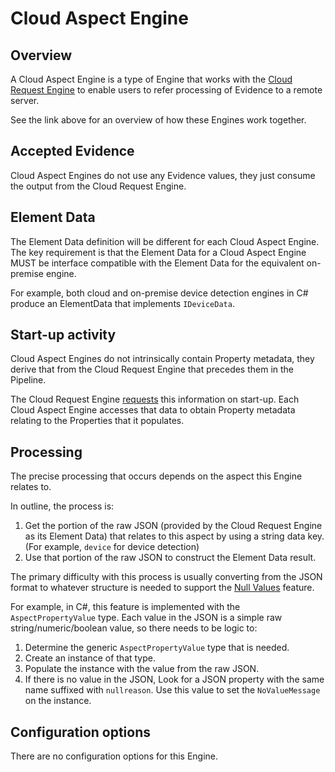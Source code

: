 # Cloud Aspect Engine

## Overview 

A Cloud Aspect Engine is a type of Engine that works with the 
[Cloud Request Engine](cloud-request-engine.md#overview) to enable users
to refer processing of Evidence to a remote server.

See the link above for an overview of how these Engines work together.

## Accepted Evidence

Cloud Aspect Engines do not use any Evidence values, they just consume 
the output from the Cloud Request Engine.

## Element Data

The Element Data definition will be different for each Cloud Aspect Engine.
The key requirement is that the Element Data for a Cloud Aspect Engine MUST
be interface compatible with the Element Data for the equivalent on-premise
engine.

For example, both cloud and on-premise device detection engines in C# 
produce an ElementData that implements `IDeviceData`.

## Start-up activity

Cloud Aspect Engines do not intrinsically contain Property metadata, they 
derive that from the Cloud Request Engine that precedes them in 
the Pipeline.

The Cloud Request Engine [requests](cloud-request-engine.md#startup-activity) 
this information on start-up. Each Cloud Aspect Engine accesses that 
data to obtain Property metadata relating to the Properties that it populates. 

## Processing

The precise processing that occurs depends on the aspect this 
Engine relates to.

In outline, the process is:

1. Get the portion of the raw JSON (provided by the Cloud Request Engine as its
   Element Data) that relates to this aspect by using a
   string data key. (For example, `device` for device detection)
2. Use that portion of the raw JSON to construct the Element Data result.

The primary difficulty with this process is usually converting from the JSON 
format to whatever structure is needed to support the 
[Null Values](../../features/properties.md#null-values) feature.

For example, in C#, this feature is implemented with the `AspectPropertyValue` 
type. Each value in the JSON is a simple raw string/numeric/boolean value, so
there needs to be logic to:

1. Determine the generic `AspectPropertyValue` type that is needed.
2. Create an instance of that type.
3. Populate the instance with the value from the raw JSON.
4. If there is no value in the JSON, Look for a JSON property with the same 
   name suffixed with `nullreason`. Use this value to set the `NoValueMessage` 
   on the instance.

## Configuration options

There are no configuration options for this Engine.